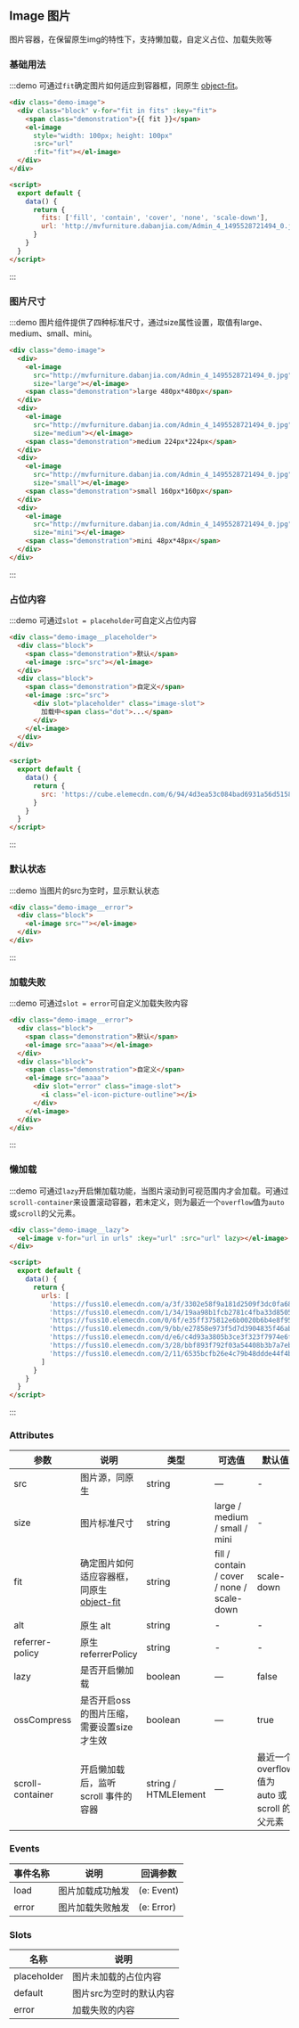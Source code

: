 ## Image 图片
图片容器，在保留原生img的特性下，支持懒加载，自定义占位、加载失败等

### 基础用法

:::demo 可通过`fit`确定图片如何适应到容器框，同原生 [object-fit](https://developer.mozilla.org/en-US/docs/Web/CSS/object-fit)。
```html
<div class="demo-image">
  <div class="block" v-for="fit in fits" :key="fit">
    <span class="demonstration">{{ fit }}</span>
    <el-image
      style="width: 100px; height: 100px"
      :src="url"
      :fit="fit"></el-image>
  </div>
</div>

<script>
  export default {
    data() {
      return {
        fits: ['fill', 'contain', 'cover', 'none', 'scale-down'],
        url: 'http://mvfurniture.dabanjia.com/Admin_4_1495528721494_0.jpg'
      }
    }
  }
</script>
```
:::

### 图片尺寸

:::demo 图片组件提供了四种标准尺寸，通过size属性设置，取值有large、medium、small、mini。
```html
<div class="demo-image">
  <div>
    <el-image
      src="http://mvfurniture.dabanjia.com/Admin_4_1495528721494_0.jpg"
      size="large"></el-image>
    <span class="demonstration">large 480px*480px</span>
  </div>
  <div>
    <el-image
      src="http://mvfurniture.dabanjia.com/Admin_4_1495528721494_0.jpg"
      size="medium"></el-image>
    <span class="demonstration">medium 224px*224px</span>
  </div>
  <div>
    <el-image
      src="http://mvfurniture.dabanjia.com/Admin_4_1495528721494_0.jpg"
      size="small"></el-image>
    <span class="demonstration">small 160px*160px</span>
  </div>
  <div>
    <el-image
      src="http://mvfurniture.dabanjia.com/Admin_4_1495528721494_0.jpg"
      size="mini"></el-image>
    <span class="demonstration">mini 48px*48px</span>
  </div>
</div>

```
:::


### 占位内容

:::demo 可通过`slot = placeholder`可自定义占位内容
```html
<div class="demo-image__placeholder">
  <div class="block">
    <span class="demonstration">默认</span>
    <el-image :src="src"></el-image>
  </div>
  <div class="block">
    <span class="demonstration">自定义</span>
    <el-image :src="src">
      <div slot="placeholder" class="image-slot">
        加载中<span class="dot">...</span>
      </div>
    </el-image>
  </div>
</div>

<script>
  export default {
    data() {
      return {
        src: 'https://cube.elemecdn.com/6/94/4d3ea53c084bad6931a56d5158a48jpeg.jpeg'
      }
    }
  }
</script>
```
:::

### 默认状态

:::demo 当图片的src为空时，显示默认状态
```html
<div class="demo-image__error">
  <div class="block">
    <el-image src=""></el-image>
  </div>
</div>
```
:::

### 加载失败

:::demo 可通过`slot = error`可自定义加载失败内容
```html
<div class="demo-image__error">
  <div class="block">
    <span class="demonstration">默认</span>
    <el-image src="aaaa"></el-image>
  </div>
  <div class="block">
    <span class="demonstration">自定义</span>
    <el-image src="aaaa">
      <div slot="error" class="image-slot">
        <i class="el-icon-picture-outline"></i>
      </div>
    </el-image>
  </div>
</div>
```
:::

### 懒加载

:::demo 可通过`lazy`开启懒加载功能，当图片滚动到可视范围内才会加载。可通过`scroll-container`来设置滚动容器，若未定义，则为最近一个`overflow`值为`auto`或`scroll`的父元素。
```html
<div class="demo-image__lazy">
  <el-image v-for="url in urls" :key="url" :src="url" lazy></el-image>
</div>

<script>
  export default {
    data() {
      return {
        urls: [
          'https://fuss10.elemecdn.com/a/3f/3302e58f9a181d2509f3dc0fa68b0jpeg.jpeg',
          'https://fuss10.elemecdn.com/1/34/19aa98b1fcb2781c4fba33d850549jpeg.jpeg',
          'https://fuss10.elemecdn.com/0/6f/e35ff375812e6b0020b6b4e8f9583jpeg.jpeg',
          'https://fuss10.elemecdn.com/9/bb/e27858e973f5d7d3904835f46abbdjpeg.jpeg',
          'https://fuss10.elemecdn.com/d/e6/c4d93a3805b3ce3f323f7974e6f78jpeg.jpeg',
          'https://fuss10.elemecdn.com/3/28/bbf893f792f03a54408b3b7a7ebf0jpeg.jpeg',
          'https://fuss10.elemecdn.com/2/11/6535bcfb26e4c79b48ddde44f4b6fjpeg.jpeg'
        ]
      }
    }
  }
</script>
```
:::

### Attributes
| 参数      | 说明    | 类型      | 可选值       | 默认值   |
|---------- |-------- |---------- |-------------  |-------- |
| src | 图片源，同原生 | string | — | - |
| size | 图片标准尺寸 | string | large / medium / small / mini | - |
| fit | 确定图片如何适应容器框，同原生 [object-fit](https://developer.mozilla.org/en-US/docs/Web/CSS/object-fit) | string | fill / contain / cover / none / scale-down | scale-down |
| alt | 原生 alt | string | - | - |
| referrer-policy | 原生 referrerPolicy | string | - | - |
| lazy | 是否开启懒加载 | boolean | — | false |
| ossCompress | 是否开启oss的图片压缩，需要设置size才生效 | boolean | — | true |
| scroll-container | 开启懒加载后，监听 scroll 事件的容器 | string / HTMLElement | — | 最近一个 overflow 值为 auto 或 scroll 的父元素 |

### Events
| 事件名称      | 说明    | 回调参数      |
|---------- |-------- |---------- |
| load | 图片加载成功触发 | (e: Event) |
| error | 图片加载失败触发 | (e: Error) |

### Slots
| 名称    | 说明         |
|---------|-------------|
| placeholder | 图片未加载的占位内容 |
| default | 图片src为空时的默认内容 |
| error | 加载失败的内容 |


